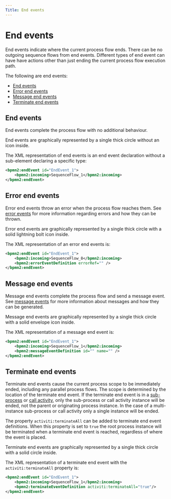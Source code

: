 ```yaml
---
Title: End events
---
```


# End events
End events indicate where the current process flow ends. There can be no outgoing sequence flows from end events. Different types of end event can have have actions other than just ending the current process flow execution path. 

The following are end events: 

* [End events](#end-events)
* [Error end events](#error-end-events)
* [Message end events](#message-end-events)
* [Terminate end events](#terminate-end-events)

## End events
End events complete the process flow with no additional behaviour. 

End events are graphically represented by a single thick circle without an icon inside. 

The XML representation of end events is an end event declaration without a sub-element declaring a specific type:

```xml
<bpmn2:endEvent id="EndEvent_1">
	<bpmn2:incoming>SequenceFlow_1</bpmn2:incoming>
</bpmn2:endEvent>
```

## Error end events
Error end events throw an error when the process flow reaches them. See [error events](../processes-bpmn/bpmn-error.md) for more information regarding errors and how they can be thrown. 

Error end events are graphically represented by a single thick circle with a solid lightning bolt icon inside. 

The XML representation of an error end events is: 

```xml
<bpmn2:endEvent id="EndEvent_1">
	<bpmn2:incoming>SequenceFlow_8</bpmn2:incoming>
	<bpmn2:errorEventDefinition errorRef="" />
</bpmn2:endEvent>
```

## Message end events
Message end events complete the process flow and send a message event. See [message events](../processes-bpmn/bpmn-message.md) for more information about messages and how they can be generated.

Message end events are graphically represented by a single thick circle with a solid envelope icon inside. 

The XML representation of a message end event is: 

```xml
<bpmn2:endEvent id="EndEvent_1">
	<bpmn2:incoming>SequenceFlow_1</bpmn2:incoming>
	<bpmn2:messageEventDefinition id="" name="" />
</bpmn2:endEvent>
```

## Terminate end events
Terminate end events cause the current process scope to be immediately ended, including any parallel process flows. The scope is determined by the location of the terminate end event. If the terminate end event is in a [sub-process](../processes-bpmn/bpmn-sub.md) or [call activity](../processes-bpmn/bpmn-call.md), only the sub-process or call activity instance will be ended, not the parent or originating process instance. In the case of a multi-instance sub-process or call activity only a single instance will be ended. 

The property `activiti:terminateAll` can be added to terminate end event definitions. When this property is set to `true` the root process instance will be terminated when a terminate end event is reached, regardless of where the event is placed.  

Terminate end events are graphically represented by a single thick circle with a solid circle inside.

The XML representation of a terminate end event with the `activiti:terminateAll` property is: 

```xml
<bpmn2:endEvent id="EndEvent_1">
	<bpmn2:incoming>SequenceFlow_1</bpmn2:incoming>
	<bpmn2:terminateEventDefinition activiti:terminateAll="true"/>
</bpmn2:endEvent>
```